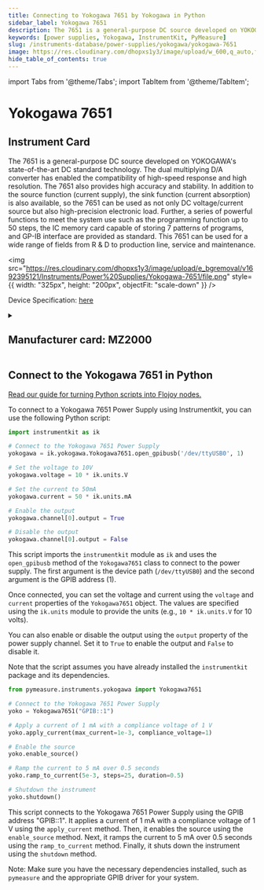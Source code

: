 ```yaml
---
title: Connecting to Yokogawa 7651 by Yokogawa in Python
sidebar_label: Yokogawa 7651
description: The 7651 is a general-purpose DC source developed on YOKOGAWA's state-of-the-art DC standard technology. The dual multiplying D/A converter has enabled the compatibility of high-speed response and high resolution. The 7651 also provides high accuracy and stability. In addition to the source function (current supply), the sink function (current absorption) is also available, so the 7651 can be used as not only DC voltage/current source but also high-precision electronic load. Further, a series of powerful functions to meet the system use such as the programming function up to 50 steps, the IC memory card capable of storing 7 patterns of programs, and GP-IB interface are provided as standard. This 7651 can be used for a wide range of fields from R & D to production line, service and maintenance.
keywords: [power supplies, Yokogawa, InstrumentKit, PyMeasure]
slug: /instruments-database/power-supplies/yokogawa/yokogawa-7651
image: https://res.cloudinary.com/dhopxs1y3/image/upload/w_600,q_auto,f_auto/e_bgremoval/v1692395121/Instruments/Power%20Supplies/Yokogawa-7651/file.jpg
hide_table_of_contents: true
---
```


import Tabs from '@theme/Tabs';
import TabItem from '@theme/TabItem';

# Yokogawa 7651

## Instrument Card

<div className="flex">

<div>

The 7651 is a general-purpose DC source developed on YOKOGAWA's state-of-the-art DC standard technology. The dual multiplying D/A converter has enabled the compatibility of high-speed response and high resolution. The 7651 also provides high accuracy and stability. In addition to the source function (current supply), the sink function (current absorption) is also available, so the 7651 can be used as not only DC voltage/current source but also high-precision electronic load. Further, a series of powerful functions to meet the system use such as the programming function up to 50 steps, the IC memory card capable of storing 7 patterns of programs, and GP-IB interface are provided as standard. This 7651 can be used for a wide range of fields from R & D to production line, service and maintenance.

</div>

<img src="https://res.cloudinary.com/dhopxs1y3/image/upload/e_bgremoval/v1692395121/Instruments/Power%20Supplies/Yokogawa-7651/file.png" style={{ width: "325px", height: "200px", objectFit: "scale-down" }} />

</div>

<div className="flex text-center">

<p>Device Specification: <a target="\_blank" href="https://cdn.tmi.yokogawa.com/IM7651-01E.is.pdf">here</a></p>

</div>

<details style={{ marginTop: "15px"}}>
<summary><h2>Manufacturer card: MZ2000</h2></summary>

<img src="https://res.cloudinary.com/dhopxs1y3/image/upload/v1692806180/Instruments/Vendor%20Logos/Yokogawa.png" style={{ width: "100%", height: "170px",objectFit: "scale-down" }} />

Yokogawa is a leading provider of Industrial Automation and Test and Measurement solutions. Combining superior technology with engineering services, project management, and maintenance, Yokogawa delivers field proven operational efficiency, safety, quality, and reliability.

<ul>
  <li>Headquarters: Japan</li>
  <li>Yearly Revenue (millions, USD): 318.0</li>
  <li>Vendor Website: <a href="https://www.yokogawa.com/">here</a></li>
</ul>
</details>

## Connect to the Yokogawa 7651 in Python

[Read our guide for turning Python scripts into Flojoy nodes.](https://docs.flojoy.ai/custom-nodes/creating-custom-node/)
<Tabs>

<TabItem value="Flojoy" label="Flojoy" className="flojoy-instrument-tabs">

<NodeCardCollection category='WIDGET2000' manufacturer='MZ2000'></NodeCardCollection>

</TabItem>
<TabItem value="InstrumentKit" label="InstrumentKit">

To connect to a Yokogawa 7651 Power Supply using Instrumentkit, you can use the following Python script:

```python
import instrumentkit as ik

# Connect to the Yokogawa 7651 Power Supply
yokogawa = ik.yokogawa.Yokogawa7651.open_gpibusb('/dev/ttyUSB0', 1)

# Set the voltage to 10V
yokogawa.voltage = 10 * ik.units.V

# Set the current to 50mA
yokogawa.current = 50 * ik.units.mA

# Enable the output
yokogawa.channel[0].output = True

# Disable the output
yokogawa.channel[0].output = False
```

This script imports the `instrumentkit` module as `ik` and uses the `open_gpibusb` method of the `Yokogawa7651` class to connect to the power supply. The first argument is the device path (`/dev/ttyUSB0`) and the second argument is the GPIB address (1).

Once connected, you can set the voltage and current using the `voltage` and `current` properties of the `Yokogawa7651` object. The values are specified using the `ik.units` module to provide the units (e.g., `10 * ik.units.V` for 10 volts).

You can also enable or disable the output using the `output` property of the power supply channel. Set it to `True` to enable the output and `False` to disable it.

Note that the script assumes you have already installed the `instrumentkit` package and its dependencies.

</TabItem>
<TabItem value="PyMeasure" label="PyMeasure">


```python
from pymeasure.instruments.yokogawa import Yokogawa7651

# Connect to the Yokogawa 7651 Power Supply
yoko = Yokogawa7651("GPIB::1")

# Apply a current of 1 mA with a compliance voltage of 1 V
yoko.apply_current(max_current=1e-3, compliance_voltage=1)

# Enable the source
yoko.enable_source()

# Ramp the current to 5 mA over 0.5 seconds
yoko.ramp_to_current(5e-3, steps=25, duration=0.5)

# Shutdown the instrument
yoko.shutdown()
```

This script connects to the Yokogawa 7651 Power Supply using the GPIB address "GPIB::1". It applies a current of 1 mA with a compliance voltage of 1 V using the `apply_current` method. Then, it enables the source using the `enable_source` method. Next, it ramps the current to 5 mA over 0.5 seconds using the `ramp_to_current` method. Finally, it shuts down the instrument using the `shutdown` method.

Note: Make sure you have the necessary dependencies installed, such as `pymeasure` and the appropriate GPIB driver for your system.

</TabItem>
</Tabs>